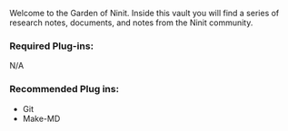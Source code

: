 
Welcome to the Garden of Ninit. 
Inside this vault you will find a series of research notes, documents, and notes from the Ninit community.
### Required Plug-ins:
N/A

### Recommended Plug ins: 
- Git
- Make-MD